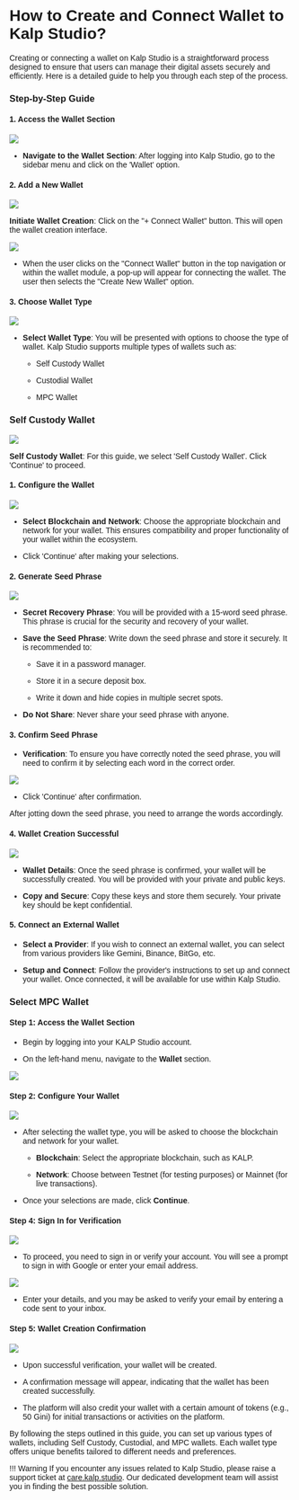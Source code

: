 <style>  body { font-family: "Source Sans 3", sans-serif!important; }</style>

<link  href="https://fonts.googleapis.com/css2?family=Source+Sans+3:ital,wght@0,200..900;1,200..900&display=swap"  rel="stylesheet">  <link  rel="stylesheet"  href="https://fonts.googleapis.com/icon?family=Material+Icons">


# How to Create and Connect Wallet to Kalp Studio?

Creating or connecting a wallet on Kalp Studio is a straightforward process designed to ensure that users can manage their digital assets securely and efficiently. Here is a detailed guide to help you through each step of the process.

### Step-by-Step Guide

#### 1. Access the Wallet Section

![](https://docs.kalp.studio/~gitbook/image?url=https%3A%2F%2F1148605496-files.gitbook.io%2F%7E%2Ffiles%2Fv0%2Fb%2Fgitbook-x-prod.appspot.com%2Fo%2Fspaces%252F4gkv2XhY4CmWY6Vp0djW%252Fuploads%252FAlRp1MwgtiJFKWB9HEWg%252Fimage.png%3Falt%3Dmedia%26token%3D4a14c61e-9c24-4749-98a1-1193d4fe11d3&width=768&dpr=4&quality=100&sign=b8745d1e&sv=1)

-   **Navigate to the Wallet Section**: After logging into Kalp Studio, go to the sidebar menu and click on the 'Wallet' option.
    

#### 2. Add a New Wallet

![](https://docs.kalp.studio/~gitbook/image?url=https%3A%2F%2F1148605496-files.gitbook.io%2F%7E%2Ffiles%2Fv0%2Fb%2Fgitbook-x-prod.appspot.com%2Fo%2Fspaces%252F4gkv2XhY4CmWY6Vp0djW%252Fuploads%252FT8uZiQECY0d4aW2vyr8p%252Fimage.png%3Falt%3Dmedia%26token%3D12d80406-61ab-45fa-ac51-db4d823cb6a2&width=768&dpr=4&quality=100&sign=879bf85&sv=1)

**Initiate Wallet Creation**: Click on the "+ Connect Wallet" button. This will open the wallet creation interface.

![](https://docs.kalp.studio/~gitbook/image?url=https%3A%2F%2F1148605496-files.gitbook.io%2F%7E%2Ffiles%2Fv0%2Fb%2Fgitbook-x-prod.appspot.com%2Fo%2Fspaces%252F4gkv2XhY4CmWY6Vp0djW%252Fuploads%252FeuOJjJdrgrMA2KxfX28K%252Fimage.png%3Falt%3Dmedia%26token%3Dce501a77-d873-4016-9d9c-7345dec46011&width=768&dpr=4&quality=100&sign=20f86746&sv=1)  
-   When the user clicks on the "Connect Wallet" button in the top navigation or within the wallet module, a pop-up will appear for connecting the wallet. The user then selects the "Create New Wallet" option.

#### 3. Choose Wallet Type

![](https://docs.kalp.studio/~gitbook/image?url=https%3A%2F%2F1148605496-files.gitbook.io%2F%7E%2Ffiles%2Fv0%2Fb%2Fgitbook-x-prod.appspot.com%2Fo%2Fspaces%252F4gkv2XhY4CmWY6Vp0djW%252Fuploads%252FhCklga8qQEJfYjlLSULZ%252Fimage.png%3Falt%3Dmedia%26token%3D8dff9855-530e-4070-bcb9-4e4012e5e68e&width=768&dpr=4&quality=100&sign=b3be615d&sv=1)

-   **Select Wallet Type**: You will be presented with options to choose the type of wallet. Kalp Studio supports multiple types of wallets such as:
    
    -   Self Custody Wallet
        
    -   Custodial Wallet
        
    -   MPC Wallet
    
### Self Custody Wallet

![](https://docs.kalp.studio/~gitbook/image?url=https%3A%2F%2F1148605496-files.gitbook.io%2F%7E%2Ffiles%2Fv0%2Fb%2Fgitbook-x-prod.appspot.com%2Fo%2Fspaces%252F4gkv2XhY4CmWY6Vp0djW%252Fuploads%252FkwWFemMDatHKYdB9YvL5%252Fimage.png%3Falt%3Dmedia%26token%3Da3f9fc46-60c0-45a7-a7bc-85c525e9c8be&width=768&dpr=4&quality=100&sign=640ab909&sv=1)

**Self Custody Wallet**: For this guide, we select 'Self Custody Wallet'. Click 'Continue' to proceed.

#### 1. Configure the Wallet

![](https://docs.kalp.studio/~gitbook/image?url=https%3A%2F%2F1148605496-files.gitbook.io%2F%7E%2Ffiles%2Fv0%2Fb%2Fgitbook-x-prod.appspot.com%2Fo%2Fspaces%252F4gkv2XhY4CmWY6Vp0djW%252Fuploads%252FQPxesAEFtqO3uKXpSmN6%252Fimage.png%3Falt%3Dmedia%26token%3Da1b40dde-e06e-4ec9-bbd1-28bfe9a83390&width=768&dpr=4&quality=100&sign=c99654fd&sv=1)

-   **Select Blockchain and Network**: Choose the appropriate blockchain and network for your wallet. This ensures compatibility and proper functionality of your wallet within the ecosystem.
    
-   Click 'Continue' after making your selections.
    

#### 2. Generate Seed Phrase

![](https://docs.kalp.studio/~gitbook/image?url=https%3A%2F%2F1148605496-files.gitbook.io%2F%7E%2Ffiles%2Fv0%2Fb%2Fgitbook-x-prod.appspot.com%2Fo%2Fspaces%252F4gkv2XhY4CmWY6Vp0djW%252Fuploads%252Fqn93UHqwiV5dXM7DbdW0%252Fimage.png%3Falt%3Dmedia%26token%3D680617f0-9d47-49b3-8115-7962a0ba0d62&width=768&dpr=4&quality=100&sign=e4b8b516&sv=1)

-   **Secret Recovery Phrase**: You will be provided with a 15-word seed phrase. This phrase is crucial for the security and recovery of your wallet.
    
-   **Save the Seed Phrase**: Write down the seed phrase and store it securely. It is recommended to:
    
    -   Save it in a password manager.
        
    -   Store it in a secure deposit box.
        
    -   Write it down and hide copies in multiple secret spots.
        
-   **Do Not Share**: Never share your seed phrase with anyone.
    

#### 3. Confirm Seed Phrase

-   **Verification**: To ensure you have correctly noted the seed phrase, you will need to confirm it by selecting each word in the correct order.


![](https://docs.kalp.studio/~gitbook/image?url=https%3A%2F%2F1148605496-files.gitbook.io%2F%7E%2Ffiles%2Fv0%2Fb%2Fgitbook-x-prod.appspot.com%2Fo%2Fspaces%252F4gkv2XhY4CmWY6Vp0djW%252Fuploads%252FvzAcGE78i4ywaAxzYsEa%252Fimage.png%3Falt%3Dmedia%26token%3D7675c2b7-6da9-4918-854f-9f306b96c0cb&width=768&dpr=4&quality=100&sign=c365e789&sv=1)

-   Click 'Continue' after confirmation.
    

After jotting down the seed phrase, you need to arrange the words accordingly.

#### 4. Wallet Creation Successful

![](https://docs.kalp.studio/~gitbook/image?url=https%3A%2F%2F1148605496-files.gitbook.io%2F%7E%2Ffiles%2Fv0%2Fb%2Fgitbook-x-prod.appspot.com%2Fo%2Fspaces%252F4gkv2XhY4CmWY6Vp0djW%252Fuploads%252FwWtJxk14WMQkXGE9MTMv%252Fimage.png%3Falt%3Dmedia%26token%3D5445ccd1-fb48-4447-847d-2598deec74ad&width=768&dpr=4&quality=100&sign=ac7c7b1f&sv=1)

-   **Wallet Details**: Once the seed phrase is confirmed, your wallet will be successfully created. You will be provided with your private and public keys.
    
-   **Copy and Secure**: Copy these keys and store them securely. Your private key should be kept confidential.
    

#### 5. Connect an External Wallet

-   **Select a Provider**: If you wish to connect an external wallet, you can select from various providers like Gemini, Binance, BitGo, etc.
    
-   **Setup and Connect**: Follow the provider's instructions to set up and connect your wallet. Once connected, it will be available for use within Kalp Studio.

### Select MPC Wallet

#### Step 1: Access the Wallet Section

-   Begin by logging into your KALP Studio account.
    
-   On the left-hand menu, navigate to the **Wallet** section.

![](https://docs.kalp.studio/~gitbook/image?url=https%3A%2F%2F1148605496-files.gitbook.io%2F%7E%2Ffiles%2Fv0%2Fb%2Fgitbook-x-prod.appspot.com%2Fo%2Fspaces%252F4gkv2XhY4CmWY6Vp0djW%252Fuploads%252F2HGNIDom3vWoNMKzsKbu%252Fimage.png%3Falt%3Dmedia%26token%3D283eedae-733e-4550-b41a-83d3cfa346f7&width=768&dpr=4&quality=100&sign=9f762c4d&sv=1)

#### Step 2: Configure Your Wallet

![](https://docs.kalp.studio/~gitbook/image?url=https%3A%2F%2F1148605496-files.gitbook.io%2F%7E%2Ffiles%2Fv0%2Fb%2Fgitbook-x-prod.appspot.com%2Fo%2Fspaces%252F4gkv2XhY4CmWY6Vp0djW%252Fuploads%252FXxsR8v2Yz47L1pCzhmnQ%252Fimage.png%3Falt%3Dmedia%26token%3D4fad1a22-a0ee-4b42-8f41-0222850d67dd&width=768&dpr=4&quality=100&sign=8082adda&sv=1)

-   After selecting the wallet type, you will be asked to choose the blockchain and network for your wallet.
    
    -   **Blockchain**: Select the appropriate blockchain, such as KALP.
        
    -   **Network**: Choose between Testnet (for testing purposes) or Mainnet (for live transactions).
        
-   Once your selections are made, click **Continue**.
    

#### Step 4: Sign In for Verification

![](https://docs.kalp.studio/~gitbook/image?url=https%3A%2F%2F1148605496-files.gitbook.io%2F%7E%2Ffiles%2Fv0%2Fb%2Fgitbook-x-prod.appspot.com%2Fo%2Fspaces%252F4gkv2XhY4CmWY6Vp0djW%252Fuploads%252FC2g4vHHIDXHi6OC9XjoL%252Fimage.png%3Falt%3Dmedia%26token%3D6a0688e2-6c3e-4033-a229-8463e1424a0f&width=768&dpr=4&quality=100&sign=aa36460b&sv=1)

-   To proceed, you need to sign in or verify your account. You will see a prompt to sign in with Google or enter your email address.

![](https://docs.kalp.studio/~gitbook/image?url=https%3A%2F%2F1148605496-files.gitbook.io%2F%7E%2Ffiles%2Fv0%2Fb%2Fgitbook-x-prod.appspot.com%2Fo%2Fspaces%252F4gkv2XhY4CmWY6Vp0djW%252Fuploads%252FPTzvwjDFvZ4r2JOear3x%252Fimage.png%3Falt%3Dmedia%26token%3D1c149c7b-d6a6-4791-bc00-1eba8897adb1&width=768&dpr=4&quality=100&sign=e84310b7&sv=1)

-   Enter your details, and you may be asked to verify your email by entering a code sent to your inbox.
    

#### Step 5: Wallet Creation Confirmation

![](https://docs.kalp.studio/~gitbook/image?url=https%3A%2F%2F1148605496-files.gitbook.io%2F%7E%2Ffiles%2Fv0%2Fb%2Fgitbook-x-prod.appspot.com%2Fo%2Fspaces%252F4gkv2XhY4CmWY6Vp0djW%252Fuploads%252FQkiKaUlWTPAO4PNpkDpP%252Fimage.png%3Falt%3Dmedia%26token%3D92e271c9-e9a9-4aac-a97a-3817b6b33d76&width=768&dpr=4&quality=100&sign=8e3723ab&sv=1)

-   Upon successful verification, your wallet will be created.
    
-   A confirmation message will appear, indicating that the wallet has been created successfully.
    
-   The platform will also credit your wallet with a certain amount of tokens (e.g., 50 Gini) for initial transactions or activities on the platform.
    

By following the steps outlined in this guide, you can set up various types of wallets, including Self Custody, Custodial, and MPC wallets. Each wallet type offers unique benefits tailored to different needs and preferences.


!!! Warning
    If you encounter any issues related to Kalp Studio, please raise a support ticket at [care.kalp.studio](mailto:care.kalp.studio). Our dedicated development team will assist you in finding the best possible solution.